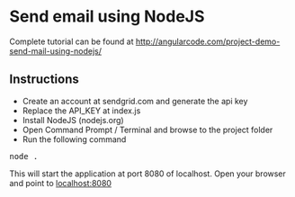 # Send email using NodeJS

Complete tutorial can be found at http://angularcode.com/project-demo-send-mail-using-nodejs/
## Instructions
+ Create an account at sendgrid.com and generate the api key
+ Replace the API_KEY at index.js
+ Install NodeJS (nodejs.org)
+ Open Command Prompt / Terminal and browse to the project folder
+ Run the following command
<pre>
node .
</pre>

This will start the application at port 8080 of localhost.
Open your browser and point to <a href="http://localhost:8080">localhost:8080</a>
